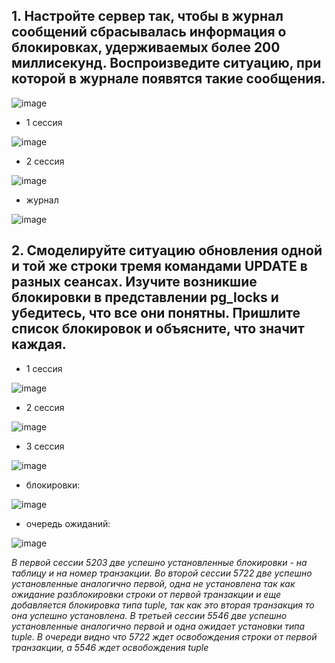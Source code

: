 ## 1.  Настройте сервер так, чтобы в журнал сообщений сбрасывалась информация о блокировках, удерживаемых более 200 миллисекунд. Воспроизведите ситуацию, при которой в журнале появятся такие сообщения.

 ![image](https://github.com/AKhabarov/Otus-HomeWork/assets/40095258/72ebef50-9d0d-42a1-a357-b2d8ec72e6ee)
 
 * 1 сессия
  
 ![image](https://github.com/AKhabarov/Otus-HomeWork/assets/40095258/61101d72-71ef-48db-b024-1da0cf78d64f)

* 2 сессия
 
![image](https://github.com/AKhabarov/Otus-HomeWork/assets/40095258/47fc3b36-740d-46c5-b9d4-e796896ae866)

* журнал

![image](https://github.com/AKhabarov/Otus-HomeWork/assets/40095258/2233d741-a055-4c50-9008-9b383aac0a80)

## 2. Смоделируйте ситуацию обновления одной и той же строки тремя командами UPDATE в разных сеансах. Изучите возникшие блокировки в представлении pg_locks и убедитесь, что все они понятны. Пришлите список блокировок и объясните, что значит каждая.

* 1 сессия

![image](https://github.com/AKhabarov/Otus-HomeWork/assets/40095258/42c43948-933d-45af-beea-23c739ea70a1)

* 2 сессия

![image](https://github.com/AKhabarov/Otus-HomeWork/assets/40095258/55264206-fc26-4ece-8842-8aebd531c1ae)

* 3 сессия

![image](https://github.com/AKhabarov/Otus-HomeWork/assets/40095258/aee34353-7209-4d1a-a7d0-1d414b9dcd8a)

* блокировки:

![image](https://github.com/AKhabarov/Otus-HomeWork/assets/40095258/3b7468b5-2a7d-428c-8f0b-e3d583faf335)

* очередь ожиданий:

![image](https://github.com/AKhabarov/Otus-HomeWork/assets/40095258/efea7a38-611a-4d1c-9794-079b4c470291)

*В первой сессии 5203 две успешно установленные блокировки - на таблицу и на номер транзакции.
Во второй сессии 5722 две успешно установленные аналогично первой, одна не установлена так как ожидание разблокировки строки от первой транзакции и еще добавляется блокировка типа tuple, так как это вторая транзакция то она успешно установлена.
В третьей сессии 5546 две успешно установленные аналогично первой и одна ожидает установки типа tuple.
В очереди видно что 5722 ждет освобождения строки от первой транзакции, а 5546 ждет освобождения tuple*


